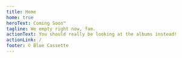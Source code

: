 ```yaml
---
title: Home
home: true
heroText: Coming Soon™
tagline: We empty right now, fam.
actionText: You should really be looking at the albums instead!
actionLink: /
footer: © Blue Cassette
---
```

<HomeAlbums
  :pages="$site.pages"
/>

